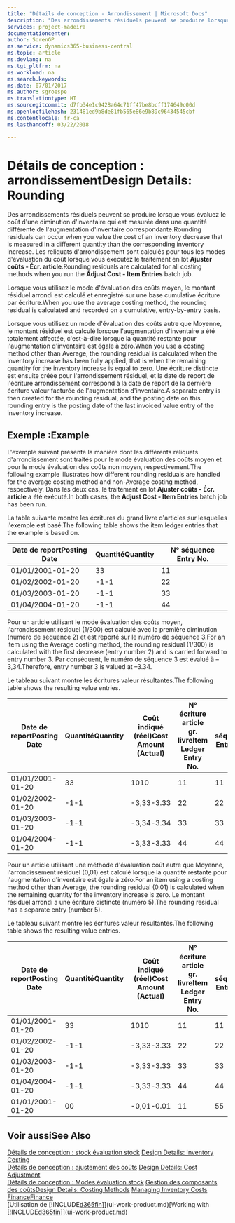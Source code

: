 ```yaml
---
title: "Détails de conception - Arrondissement | Microsoft Docs"
description: "Des arrondissements résiduels peuvent se produire lorsque vous évaluez le coût d'une diminution d'inventaire qui est mesurée dans une quantité différente de l'augmentation d'inventaire correspondante. Les reliquats d'arrondissement sont calculés pour tous les modes d'évaluation du coût lorsque vous exécutez le traitement en lot **Ajuster coûts - Écr. article**."
services: project-madeira
documentationcenter: 
author: SorenGP
ms.service: dynamics365-business-central
ms.topic: article
ms.devlang: na
ms.tgt_pltfrm: na
ms.workload: na
ms.search.keywords: 
ms.date: 07/01/2017
ms.author: sgroespe
ms.translationtype: HT
ms.sourcegitcommit: d7fb34e1c9428a64c71ff47be8bcff174649c00d
ms.openlocfilehash: 231481ed9b8de81fb565e86e9b89c96434545cbf
ms.contentlocale: fr-ca
ms.lasthandoff: 03/22/2018

---
```

# <a name="design-details-rounding"></a><span data-ttu-id="959b9-104">Détails de conception : arrondissement</span><span class="sxs-lookup"><span data-stu-id="959b9-104">Design Details: Rounding</span></span>
<span data-ttu-id="959b9-105">Des arrondissements résiduels peuvent se produire lorsque vous évaluez le coût d'une diminution d'inventaire qui est mesurée dans une quantité différente de l'augmentation d'inventaire correspondante.</span><span class="sxs-lookup"><span data-stu-id="959b9-105">Rounding residuals can occur when you value the cost of an inventory decrease that is measured in a different quantity than the corresponding inventory increase.</span></span> <span data-ttu-id="959b9-106">Les reliquats d'arrondissement sont calculés pour tous les modes d'évaluation du coût lorsque vous exécutez le traitement en lot **Ajuster coûts - Écr. article**.</span><span class="sxs-lookup"><span data-stu-id="959b9-106">Rounding residuals are calculated for all costing methods when you run the **Adjust Cost - Item Entries** batch job.</span></span>  

 <span data-ttu-id="959b9-107">Lorsque vous utilisez le mode d'évaluation des coûts moyen, le montant résiduel arrondi est calculé et enregistré sur une base cumulative écriture par écriture.</span><span class="sxs-lookup"><span data-stu-id="959b9-107">When you use the average costing method, the rounding residual is calculated and recorded on a cumulative, entry-by-entry basis.</span></span>  

 <span data-ttu-id="959b9-108">Lorsque vous utilisez un mode d'évaluation des coûts autre que Moyenne, le montant résiduel est calculé lorsque l'augmentation d'inventaire a été totalement affectée, c'est-à-dire lorsque la quantité restante pour l'augmentation d'inventaire est égale à zéro.</span><span class="sxs-lookup"><span data-stu-id="959b9-108">When you use a costing method other than Average, the rounding residual is calculated when the inventory increase has been fully applied, that is when the remaining quantity for the inventory increase is equal to zero.</span></span> <span data-ttu-id="959b9-109">Une écriture distincte est ensuite créée pour l'arrondissement résiduel, et la date de report de l'écriture arrondissement correspond à la date de report de la dernière écriture valeur facturée de l'augmentation d'inventaire.</span><span class="sxs-lookup"><span data-stu-id="959b9-109">A separate entry is then created for the rounding residual, and the posting date on this rounding entry is the posting date of the last invoiced value entry of the inventory increase.</span></span>  

## <a name="example"></a><span data-ttu-id="959b9-110">Exemple :</span><span class="sxs-lookup"><span data-stu-id="959b9-110">Example</span></span>  
 <span data-ttu-id="959b9-111">L'exemple suivant présente la manière dont les différents reliquats d'arrondissement sont traités pour le mode évaluation des coûts moyen et pour le mode évaluation des coûts non moyen, respectivement.</span><span class="sxs-lookup"><span data-stu-id="959b9-111">The following example illustrates how different rounding residuals are handled for the average costing method and non-Average costing method, respectively.</span></span> <span data-ttu-id="959b9-112">Dans les deux cas, le traitement en lot **Ajuster coûts - Écr. article** a été exécuté.</span><span class="sxs-lookup"><span data-stu-id="959b9-112">In both cases, the **Adjust Cost - Item Entries** batch job has been run.</span></span>  

 <span data-ttu-id="959b9-113">La table suivante montre les écritures du grand livre d'articles sur lesquelles l'exemple est basé.</span><span class="sxs-lookup"><span data-stu-id="959b9-113">The following table shows the item ledger entries that the example is based on.</span></span>  

|<span data-ttu-id="959b9-114">Date de report</span><span class="sxs-lookup"><span data-stu-id="959b9-114">Posting Date</span></span>|<span data-ttu-id="959b9-115">Quantité</span><span class="sxs-lookup"><span data-stu-id="959b9-115">Quantity</span></span>|<span data-ttu-id="959b9-116">N° séquence </span><span class="sxs-lookup"><span data-stu-id="959b9-116">Entry No.</span></span>|  
|------------------|--------------|---------------|  
|<span data-ttu-id="959b9-117">01/01/20</span><span class="sxs-lookup"><span data-stu-id="959b9-117">01-01-20</span></span>|<span data-ttu-id="959b9-118">3</span><span class="sxs-lookup"><span data-stu-id="959b9-118">3</span></span>|<span data-ttu-id="959b9-119">1</span><span class="sxs-lookup"><span data-stu-id="959b9-119">1</span></span>|  
|<span data-ttu-id="959b9-120">01/02/20</span><span class="sxs-lookup"><span data-stu-id="959b9-120">02-01-20</span></span>|<span data-ttu-id="959b9-121">-1</span><span class="sxs-lookup"><span data-stu-id="959b9-121">-1</span></span>|<span data-ttu-id="959b9-122">2</span><span class="sxs-lookup"><span data-stu-id="959b9-122">2</span></span>|  
|<span data-ttu-id="959b9-123">01/03/20</span><span class="sxs-lookup"><span data-stu-id="959b9-123">03-01-20</span></span>|<span data-ttu-id="959b9-124">-1</span><span class="sxs-lookup"><span data-stu-id="959b9-124">-1</span></span>|<span data-ttu-id="959b9-125">3</span><span class="sxs-lookup"><span data-stu-id="959b9-125">3</span></span>|  
|<span data-ttu-id="959b9-126">01/04/20</span><span class="sxs-lookup"><span data-stu-id="959b9-126">04-01-20</span></span>|<span data-ttu-id="959b9-127">-1</span><span class="sxs-lookup"><span data-stu-id="959b9-127">-1</span></span>|<span data-ttu-id="959b9-128">4</span><span class="sxs-lookup"><span data-stu-id="959b9-128">4</span></span>|  

 <span data-ttu-id="959b9-129">Pour un article utilisant le mode évaluation des coûts moyen, l'arrondissement résiduel (1/300) est calculé avec la première diminution (numéro de séquence 2) et est reporté sur le numéro de séquence 3.</span><span class="sxs-lookup"><span data-stu-id="959b9-129">For an item using the Average costing method, the rounding residual (1/300) is calculated with the first decrease (entry number 2) and is carried forward to entry number 3.</span></span> <span data-ttu-id="959b9-130">Par conséquent, le numéro de séquence 3 est évalué à –3,34.</span><span class="sxs-lookup"><span data-stu-id="959b9-130">Therefore, entry number 3 is valued at –3.34.</span></span>  

 <span data-ttu-id="959b9-131">Le tableau suivant montre les écritures valeur résultantes.</span><span class="sxs-lookup"><span data-stu-id="959b9-131">The following table shows the resulting value entries.</span></span>  

|<span data-ttu-id="959b9-132">Date de report</span><span class="sxs-lookup"><span data-stu-id="959b9-132">Posting Date</span></span>|<span data-ttu-id="959b9-133">Quantité</span><span class="sxs-lookup"><span data-stu-id="959b9-133">Quantity</span></span>|<span data-ttu-id="959b9-134">Coût indiqué (réel)</span><span class="sxs-lookup"><span data-stu-id="959b9-134">Cost Amount (Actual)</span></span>|<span data-ttu-id="959b9-135">N° écriture article gr. livre</span><span class="sxs-lookup"><span data-stu-id="959b9-135">Item Ledger Entry No.</span></span>|<span data-ttu-id="959b9-136">N° séquence </span><span class="sxs-lookup"><span data-stu-id="959b9-136">Entry No.</span></span>|  
|------------------|--------------|----------------------------|---------------------------|---------------|  
|<span data-ttu-id="959b9-137">01/01/20</span><span class="sxs-lookup"><span data-stu-id="959b9-137">01-01-20</span></span>|<span data-ttu-id="959b9-138">3</span><span class="sxs-lookup"><span data-stu-id="959b9-138">3</span></span>|<span data-ttu-id="959b9-139">10</span><span class="sxs-lookup"><span data-stu-id="959b9-139">10</span></span>|<span data-ttu-id="959b9-140">1</span><span class="sxs-lookup"><span data-stu-id="959b9-140">1</span></span>|<span data-ttu-id="959b9-141">1</span><span class="sxs-lookup"><span data-stu-id="959b9-141">1</span></span>|  
|<span data-ttu-id="959b9-142">01/02/20</span><span class="sxs-lookup"><span data-stu-id="959b9-142">02-01-20</span></span>|<span data-ttu-id="959b9-143">-1</span><span class="sxs-lookup"><span data-stu-id="959b9-143">-1</span></span>|<span data-ttu-id="959b9-144">-3,33</span><span class="sxs-lookup"><span data-stu-id="959b9-144">-3.33</span></span>|<span data-ttu-id="959b9-145">2</span><span class="sxs-lookup"><span data-stu-id="959b9-145">2</span></span>|<span data-ttu-id="959b9-146">2</span><span class="sxs-lookup"><span data-stu-id="959b9-146">2</span></span>|  
|<span data-ttu-id="959b9-147">01/03/20</span><span class="sxs-lookup"><span data-stu-id="959b9-147">03-01-20</span></span>|<span data-ttu-id="959b9-148">-1</span><span class="sxs-lookup"><span data-stu-id="959b9-148">-1</span></span>|<span data-ttu-id="959b9-149">-3,34</span><span class="sxs-lookup"><span data-stu-id="959b9-149">-3.34</span></span>|<span data-ttu-id="959b9-150">3</span><span class="sxs-lookup"><span data-stu-id="959b9-150">3</span></span>|<span data-ttu-id="959b9-151">3</span><span class="sxs-lookup"><span data-stu-id="959b9-151">3</span></span>|  
|<span data-ttu-id="959b9-152">01/04/20</span><span class="sxs-lookup"><span data-stu-id="959b9-152">04-01-20</span></span>|<span data-ttu-id="959b9-153">-1</span><span class="sxs-lookup"><span data-stu-id="959b9-153">-1</span></span>|<span data-ttu-id="959b9-154">-3,33</span><span class="sxs-lookup"><span data-stu-id="959b9-154">-3.33</span></span>|<span data-ttu-id="959b9-155">4</span><span class="sxs-lookup"><span data-stu-id="959b9-155">4</span></span>|<span data-ttu-id="959b9-156">4</span><span class="sxs-lookup"><span data-stu-id="959b9-156">4</span></span>|  

 <span data-ttu-id="959b9-157">Pour un article utilisant une méthode d'évaluation coût autre que Moyenne, l'arrondissement résiduel (0,01) est calculé lorsque la quantité restante pour l'augmentation d'inventaire est égale à zéro.</span><span class="sxs-lookup"><span data-stu-id="959b9-157">For an item using a costing method other than Average, the rounding residual (0.01) is calculated when the remaining quantity for the inventory increase is zero.</span></span> <span data-ttu-id="959b9-158">Le montant résiduel arrondi a une écriture distincte (numéro 5).</span><span class="sxs-lookup"><span data-stu-id="959b9-158">The rounding residual has a separate entry (number 5).</span></span>  

 <span data-ttu-id="959b9-159">Le tableau suivant montre les écritures valeur résultantes.</span><span class="sxs-lookup"><span data-stu-id="959b9-159">The following table shows the resulting value entries.</span></span>  

|<span data-ttu-id="959b9-160">Date de report</span><span class="sxs-lookup"><span data-stu-id="959b9-160">Posting Date</span></span>|<span data-ttu-id="959b9-161">Quantité</span><span class="sxs-lookup"><span data-stu-id="959b9-161">Quantity</span></span>|<span data-ttu-id="959b9-162">Coût indiqué (réel)</span><span class="sxs-lookup"><span data-stu-id="959b9-162">Cost Amount (Actual)</span></span>|<span data-ttu-id="959b9-163">N° écriture article gr. livre</span><span class="sxs-lookup"><span data-stu-id="959b9-163">Item Ledger Entry No.</span></span>|<span data-ttu-id="959b9-164">N° séquence </span><span class="sxs-lookup"><span data-stu-id="959b9-164">Entry No.</span></span>|  
|------------------|--------------|----------------------------|---------------------------|---------------|  
|<span data-ttu-id="959b9-165">01/01/20</span><span class="sxs-lookup"><span data-stu-id="959b9-165">01-01-20</span></span>|<span data-ttu-id="959b9-166">3</span><span class="sxs-lookup"><span data-stu-id="959b9-166">3</span></span>|<span data-ttu-id="959b9-167">10</span><span class="sxs-lookup"><span data-stu-id="959b9-167">10</span></span>|<span data-ttu-id="959b9-168">1</span><span class="sxs-lookup"><span data-stu-id="959b9-168">1</span></span>|<span data-ttu-id="959b9-169">1</span><span class="sxs-lookup"><span data-stu-id="959b9-169">1</span></span>|  
|<span data-ttu-id="959b9-170">01/02/20</span><span class="sxs-lookup"><span data-stu-id="959b9-170">02-01-20</span></span>|<span data-ttu-id="959b9-171">-1</span><span class="sxs-lookup"><span data-stu-id="959b9-171">-1</span></span>|<span data-ttu-id="959b9-172">-3,33</span><span class="sxs-lookup"><span data-stu-id="959b9-172">-3.33</span></span>|<span data-ttu-id="959b9-173">2</span><span class="sxs-lookup"><span data-stu-id="959b9-173">2</span></span>|<span data-ttu-id="959b9-174">2</span><span class="sxs-lookup"><span data-stu-id="959b9-174">2</span></span>|  
|<span data-ttu-id="959b9-175">01/03/20</span><span class="sxs-lookup"><span data-stu-id="959b9-175">03-01-20</span></span>|<span data-ttu-id="959b9-176">-1</span><span class="sxs-lookup"><span data-stu-id="959b9-176">-1</span></span>|<span data-ttu-id="959b9-177">-3,33</span><span class="sxs-lookup"><span data-stu-id="959b9-177">-3.33</span></span>|<span data-ttu-id="959b9-178">3</span><span class="sxs-lookup"><span data-stu-id="959b9-178">3</span></span>|<span data-ttu-id="959b9-179">3</span><span class="sxs-lookup"><span data-stu-id="959b9-179">3</span></span>|  
|<span data-ttu-id="959b9-180">01/04/20</span><span class="sxs-lookup"><span data-stu-id="959b9-180">04-01-20</span></span>|<span data-ttu-id="959b9-181">-1</span><span class="sxs-lookup"><span data-stu-id="959b9-181">-1</span></span>|<span data-ttu-id="959b9-182">-3,33</span><span class="sxs-lookup"><span data-stu-id="959b9-182">-3.33</span></span>|<span data-ttu-id="959b9-183">4</span><span class="sxs-lookup"><span data-stu-id="959b9-183">4</span></span>|<span data-ttu-id="959b9-184">4</span><span class="sxs-lookup"><span data-stu-id="959b9-184">4</span></span>|  
|<span data-ttu-id="959b9-185">01/01/20</span><span class="sxs-lookup"><span data-stu-id="959b9-185">01-01-20</span></span>|<span data-ttu-id="959b9-186">0</span><span class="sxs-lookup"><span data-stu-id="959b9-186">0</span></span>|<span data-ttu-id="959b9-187">-0,01</span><span class="sxs-lookup"><span data-stu-id="959b9-187">-0.01</span></span>|<span data-ttu-id="959b9-188">1</span><span class="sxs-lookup"><span data-stu-id="959b9-188">1</span></span>|<span data-ttu-id="959b9-189">5</span><span class="sxs-lookup"><span data-stu-id="959b9-189">5</span></span>|  

## <a name="see-also"></a><span data-ttu-id="959b9-190">Voir aussi</span><span class="sxs-lookup"><span data-stu-id="959b9-190">See Also</span></span>  
 <span data-ttu-id="959b9-191">[Détails de conception : stock évaluation stock](design-details-inventory-costing.md) </span><span class="sxs-lookup"><span data-stu-id="959b9-191">[Design Details: Inventory Costing](design-details-inventory-costing.md) </span></span>  
 <span data-ttu-id="959b9-192">[Détails de conception : ajustement des coûts](design-details-cost-adjustment.md) </span><span class="sxs-lookup"><span data-stu-id="959b9-192">[Design Details: Cost Adjustment](design-details-cost-adjustment.md) </span></span>  
 <span data-ttu-id="959b9-193">[Détails de conception : Modes évaluation stock](design-details-costing-methods.md) [Gestion des composants des coûts](finance-manage-inventory-costs.md)</span><span class="sxs-lookup"><span data-stu-id="959b9-193">[Design Details: Costing Methods](design-details-costing-methods.md) [Managing Inventory Costs](finance-manage-inventory-costs.md)</span></span>  
 [<span data-ttu-id="959b9-194">Finance</span><span class="sxs-lookup"><span data-stu-id="959b9-194">Finance</span></span>](finance.md)  
 <span data-ttu-id="959b9-195">[Utilisation de [!INCLUDE[d365fin](includes/d365fin_md.md)]](ui-work-product.md)</span><span class="sxs-lookup"><span data-stu-id="959b9-195">[Working with [!INCLUDE[d365fin](includes/d365fin_md.md)]](ui-work-product.md)</span></span>

